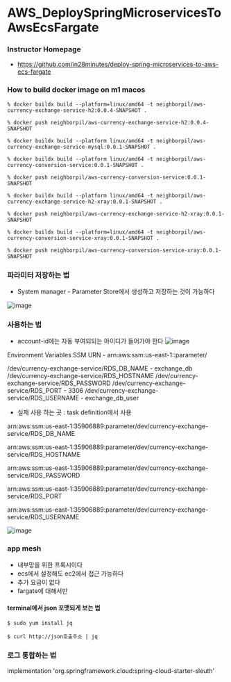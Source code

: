 # AWS_DeploySpringMicroservicesToAwsEcsFargate

### Instructor Homepage
 - https://github.com/in28minutes/deploy-spring-microservices-to-aws-ecs-fargate


### How to build docker image on m1 macos

```
% docker buildx build --platform=linux/amd64 -t neighborpil/aws-currency-exchange-service-h2:0.0.4-SNAPSHOT .

% docker push neighborpil/aws-currency-exchange-service-h2:0.0.4-SNAPSHOT 

% docker buildx build --platform linux/amd64 -t neighborpil/aws-currency-exchange-service-mysql:0.0.1-SNAPSHOT . 

% docker buildx build --platform linux/amd64 -t neighborpil/aws-currency-conversion-service:0.0.1-SNAPSHOT .

% docker push neighborpil/aws-currency-conversion-service:0.0.1-SNAPSHOT

% docker buildx build --platform linux/amd64 -t neighborpil/aws-currency-exchange-service-h2-xray:0.0.1-SNAPSHOT .

% docker push neighborpil/aws-currency-exchange-service-h2-xray:0.0.1-SNAPSHOT

% docker buildx build --platform=linux/amd64 -t neighborpil/aws-currency-conversion-service-xray:0.0.1-SNAPSHOT .

% docker push neighborpil/aws-currency-conversion-service-xray:0.0.1-SNAPSHOT

```

### 파라미터 저장하는 법
 - System manager - Parameter Store에서 생성하고 저장하는 것이 가능하다

![image](https://user-images.githubusercontent.com/22423285/183383276-9a8f2003-21ed-4230-87b4-872496d6a2e1.png)


### 사용하는 법
 - account-id에는 자동 부여되되는 아이디가 들어가야 한다
 ![image](https://user-images.githubusercontent.com/22423285/183383657-75529cba-5b7a-4c28-bee9-95c9a7bb7837.png)


Environment Variables
SSM URN - arn:aws:ssm:us-east-1:<account-id>:parameter/

/dev/currency-exchange-service/RDS_DB_NAME - exchange_db
/dev/currency-exchange-service/RDS_HOSTNAME
/dev/currency-exchange-service/RDS_PASSWORD
/dev/currency-exchange-service/RDS_PORT - 3306
/dev/currency-exchange-service/RDS_USERNAME - exchange_db_user


 - 실제 사용 하는 곳 : task definition에서 사용
 
arn:aws:ssm:us-east-1:35906889:parameter/dev/currency-exchange-service/RDS_DB_NAME

arn:aws:ssm:us-east-1:35906889:parameter/dev/currency-exchange-service/RDS_HOSTNAME

arn:aws:ssm:us-east-1:35906889:parameter/dev/currency-exchange-service/RDS_PASSWORD

arn:aws:ssm:us-east-1:35906889:parameter/dev/currency-exchange-service/RDS_PORT

arn:aws:ssm:us-east-1:35906889:parameter/dev/currency-exchange-service/RDS_USERNAME


![image](https://user-images.githubusercontent.com/22423285/183384196-b5241389-e682-48a0-a8de-2fd8a427c346.png)


### app mesh
 - 내부망을 위한 프록시이다
 - ecs에서 설정해도 ec2에서 접근 가능하다
 - 추가 요금이 없다
 - fargate에 대해서만 

#### terminal에서 json 포맷되게 보는 법
```
$ sudo yum install jq
 
$ curl http://json호출주소 | jq
```
 
 
### 로그 통합하는 법
implementation 'org.springframework.cloud:spring-cloud-starter-sleuth'
